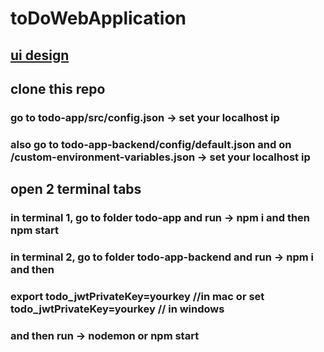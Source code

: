 # toDoWebApplication

## [ui design](https://xd.adobe.com/view/20d5aa23-bc0e-4941-9548-d62220c9a3f3-7586/) 

## clone this repo

### go to todo-app/src/config.json -> set your localhost ip
### also go to todo-app-backend/config/default.json and on /custom-environment-variables.json -> set your localhost ip

## open 2 terminal tabs

### in terminal 1, go to folder todo-app and run -> npm i and then npm start

### in terminal 2, go to folder todo-app-backend and run -> npm i and then

### export todo_jwtPrivateKey=yourkey //in mac or set todo_jwtPrivateKey=yourkey // in windows

### and then run -> nodemon or npm start
